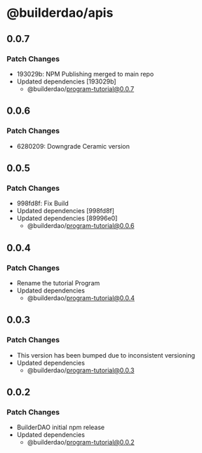 # @builderdao/apis

## 0.0.7

### Patch Changes

- 193029b: NPM Publishing merged to main repo
- Updated dependencies [193029b]
  - @builderdao/program-tutorial@0.0.7

## 0.0.6

### Patch Changes

- 6280209: Downgrade Ceramic version

## 0.0.5

### Patch Changes

- 998fd8f: Fix Build
- Updated dependencies [998fd8f]
- Updated dependencies [89996e0]
  - @builderdao/program-tutorial@0.0.6

## 0.0.4

### Patch Changes

- Rename the tutorial Program
- Updated dependencies
  - @builderdao/program-tutorial@0.0.4

## 0.0.3

### Patch Changes

- This version has been bumped due to inconsistent versioning
- Updated dependencies
  - @builderdao/program-tutorial@0.0.3

## 0.0.2

### Patch Changes

- BuilderDAO initial npm release
- Updated dependencies
  - @builderdao/program-tutorial@0.0.2
